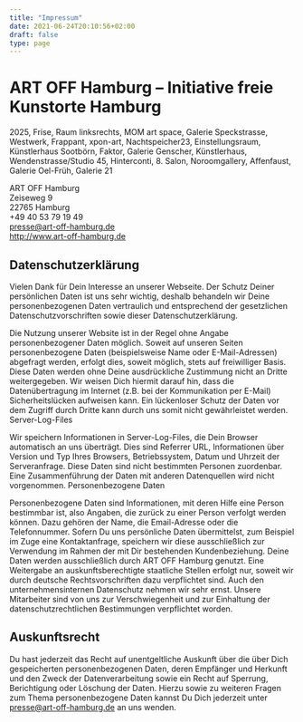 ```yaml
---
title: "Impressum"
date: 2021-06-24T20:10:56+02:00
draft: false
type: page
---
```


# ART OFF Hamburg – Initiative freie Kunstorte Hamburg

2025, Frise, Raum linksrechts, MOM art space, Galerie Speckstrasse, Westwerk, Frappant,
xpon-art, Nachtspeicher23, Einstellungsraum, Künstlerhaus Sootbörn, Faktor, Galerie Genscher, Künstlerhaus, Wendenstrasse/Studio 45, Hinterconti, 8. Salon, Noroomgallery, Affenfaust,
Galerie Oel-Früh, Galerie 21

ART OFF Hamburg  
Zeiseweg 9  
22765 Hamburg  
+49 40 53 79 19 49  
<presse@art-off-hamburg.de>  
<http://www.art-off-hamburg.de>  

 
## Datenschutzerklärung

Vielen Dank für Dein Interesse an unserer Webseite. Der Schutz Deiner persönlichen Daten ist uns sehr wichtig, deshalb behandeln wir Deine personenbezogenen Daten vertraulich und entsprechend der 
gesetzlichen Datenschutzvorschriften sowie dieser Datenschutzerklärung.

Die Nutzung unserer Website ist in der Regel ohne Angabe personenbezogener Daten möglich. Soweit auf unseren Seiten personenbezogene Daten (beispielsweise Name oder E-Mail-Adressen) abgefragt 
werden, erfolgt dies, soweit möglich, stets auf freiwilliger Basis. Diese Daten werden ohne Deine ausdrückliche Zustimmung nicht an Dritte weitergegeben. Wir weisen Dich hiermit darauf hin, dass 
die Datenübertragung im Internet (z.B. bei der Kommunikation per E-Mail) Sicherheitslücken aufweisen kann. Ein lückenloser Schutz der Daten vor dem Zugriff durch Dritte kann durch uns somit nicht 
gewährleistet werden. Server-Log-Files

Wir speichern Informationen in Server-Log-Files, die Dein Browser automatisch an uns überträgt. Dies sind Referrer URL, Informationen über Version und Typ Ihres Browsers, Betriebssystem, Datum 
und Uhrzeit der Serveranfrage. Diese Daten sind nicht bestimmten Personen zuordenbar. Eine Zusammenführung der Daten mit anderen Datenquellen wird nicht vorgenommen. Personenbezogene Daten

Personenbezogene Daten sind Informationen, mit deren Hilfe eine Person bestimmbar ist, also Angaben, die zurück zu einer Person verfolgt werden können. Dazu gehören der Name, die Email-Adresse 
oder die Telefonnummer. Sofern Du uns persönliche Daten übermittelst, zum Beispiel im Zuge eine Kontaktanfrage, speichern wir diese ausschließlich zur Verwendung im Rahmen der mit Dir bestehenden 
Kundenbeziehung. Deine Daten werden ausschließlich durch ART OFF Hamburg genutzt. Eine Weitergabe an auskunftsberechtigte staatliche Stellen erfolgt nur, soweit wir durch deutsche 
Rechtsvorschriften dazu verpflichtet sind. Auch den unternehmensinternen Datenschutz nehmen wir sehr ernst. Unsere Mitarbeiter sind von uns zur Verschwiegenheit und zur Einhaltung der 
datenschutzrechtlichen Bestimmungen verpflichtet worden.

## Auskunftsrecht

Du hast jederzeit das Recht auf unentgeltliche Auskunft über die über Dich gespeicherten personenbezogenen Daten, deren Empfänger und Herkunft und den Zweck der Datenverarbeitung sowie ein Recht 
auf Sperrung, Berichtigung oder Löschung der Daten. Hierzu sowie zu weiteren Fragen zum Thema personenbezogene Daten kannst Du Dich jederzeit unter <presse@art-off-hamburg.de> an uns wenden.
